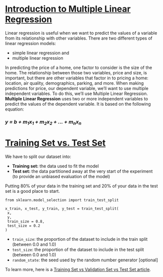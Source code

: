 # [Introduction to Multiple Linear Regression](https://www.codecademy.com/courses/machine-learning/lessons/multiple-linear-regression-streeteasy/exercises/introduction)
Linear regression is useful when we want to predict the values of a variable from its relationship with other variables.
There are two different types of linear regression models: 
* simple linear regression and 
* multiple linear regression

In predicting the price of a home, one factor to consider is the size of the home. 
The relationship between those two variables, price and size, is important, but there are other variables that factor in to pricing a home: 
location, air quality, demographics, parking, and more.
When making predictions for price, our dependent variable, we’ll want to use multiple independent variables. 
To do this, we’ll use Multiple Linear Regression. 
**Multiple Linear Regression** uses two or more independent variables to predict the values of the dependent variable.
It is based on the following equation:
### *y = b + m<sub>1</sub>x<sub>1</sub> + m<sub>2</sub>x<sub>2</sub> + ... + m<sub>n</sub>x<sub>n</sub>*

# [Training Set vs. Test Set](https://www.codecademy.com/courses/machine-learning/lessons/multiple-linear-regression-streeteasy/exercises/training-vs-test)
We have to split our dataset into:
* **Training set:** the data used to fit the model
* **Test set:** the data partitioned away at the very start of the experiment (to provide an unbiased evaluation of the model)

 Putting 80% of your data in the training set and 20% of your data in the test set is a good place to start.
 ```
 from sklearn.model_selection import train_test_split
 
x_train, x_test, y_train, y_test = train_test_split(
  x, 
  y, 
  train_size = 0.8, 
  test_size = 0.2
)
 ```
* `train_size`: the proportion of the dataset to include in the train split (between 0.0 and 1.0)
* `test_size`: the proportion of the dataset to include in the test split (between 0.0 and 1.0)
* `random_state`: the seed used by the random number generator [optional]

To learn more, here is a [Training Set vs Validation Set vs Test Set article](https://www.codecademy.com/articles/training-set-vs-validation-set-vs-test-set).
